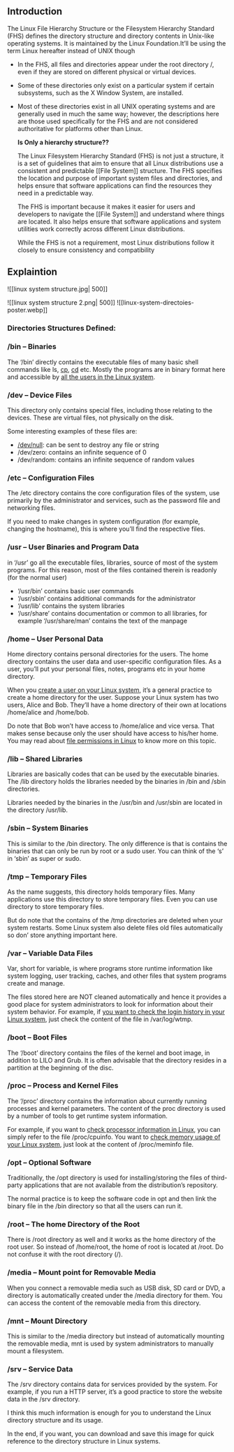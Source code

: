 ## Introduction

The Linux File Hierarchy Structure or the Filesystem Hierarchy Standard (FHS) defines the directory structure and directory contents in Unix-like operating systems. It is maintained by the Linux Foundation.It’ll be using the term Linux hereafter instead of UNIX though

-   In the FHS, all files and directories appear under the root directory /, even if they are stored on different physical or virtual devices.
-   Some of these directories only exist on a particular system if certain subsystems, such as the X Window System, are installed.
-   Most of these directories exist in all UNIX operating systems and are generally used in much the same way; however, the descriptions here are those used specifically for the FHS and are not considered authoritative for platforms other than Linux.

	**Is Only a hierarchy structure??**
	
	The Linux Filesystem Hierarchy Standard (FHS) is not just a structure, it is a set of guidelines that aim to ensure that all Linux distributions use a consistent and predictable [[File System]] structure. The FHS specifies the location and purpose of important system files and directories, and helps ensure that software applications can find the resources they need in a predictable way.
	
	The FHS is important because it makes it easier for users and developers to navigate the [[File System]] and understand where things are located. It also helps ensure that software applications and system utilities work correctly across different Linux distributions.
	
	While the FHS is not a requirement, most Linux distributions follow it closely to ensure consistency and compatibility
	

## Explaintion

![[linux system structure.jpg| 500]] 

![[linux system structure 2.png| 500]]
![[linux-system-directoies-poster.webp]]


### Directories Structures Defined:

### /bin – Binaries

The ‘/bin’ directly contains the executable files of many basic shell commands like ls, [cp](https://linuxhandbook.com/copy-directory-linux/), [cd](https://linuxhandbook.com/cd-command-examples/) etc. Mostly the programs are in binary format here and accessible by [all the users in the Linux system](https://linuxhandbook.com/linux-list-users/).

### /dev – Device Files

This directory only contains special files, including those relating to the devices. These are virtual files, not physically on the disk.

Some interesting examples of these files are:

- [/dev/null](https://linuxhandbook.com/redirect-dev-null/): can be sent to destroy any file or string
- /dev/zero: contains an infinite sequence of 0
- /dev/random: contains an infinite sequence of random values

### /etc – Configuration Files

The /etc directory contains the core configuration files of the system, use primarily by the administrator and services, such as the password file and networking files.

If you need to make changes in system configuration (for example, changing the hostname), this is where you’ll find the respective files.

### /usr – User Binaries and Program Data

in ‘/usr’ go all the executable files, libraries, source of most of the system programs. For this reason, most of the files contained therein is read­only (for the normal user)

- ‘/usr/bin’ contains basic user commands
- ‘/usr/sbin’ contains additional commands for the administrator
- ‘/usr/lib’ contains the system libraries
- ‘/usr/share’ contains documentation or common to all libraries, for example ‘/usr/share/man’ contains the text of the manpage

### /home – User Personal Data

Home directory contains personal directories for the users. The home directory contains the user data and user-specific configuration files. As a user, you’ll put your personal files, notes, programs etc in your home directory.

When you [create a user on your Linux system](https://linuxhandbook.com/useradd-vs-adduser/), it’s a general practice to create a home directory for the user. Suppose your Linux system has two users, Alice and Bob. They’ll have a home directory of their own at locations /home/alice and /home/bob.

Do note that Bob won’t have access to /home/alice and vice versa. That makes sense because only the user should have access to his/her home. You may read about [file permissions in Linux](https://linuxhandbook.com/linux-file-permissions/) to know more on this topic.

### /lib – Shared Libraries

Libraries are basically codes that can be used by the executable binaries. The /lib directory holds the libraries needed by the binaries in /bin and /sbin directories.

Libraries needed by the binaries in the /usr/bin and /usr/sbin are located in the directory /usr/lib.

### /sbin – System Binaries

This is similar to the /bin directory. The only difference is that is contains the binaries that can only be run by root or a sudo user. You can think of the ‘s’ in ‘sbin’ as super or sudo.

### /tmp – Temporary Files

As the name suggests, this directory holds temporary files. Many applications use this directory to store temporary files. Even you can use directory to store temporary files.

But do note that the contains of the /tmp directories are deleted when your system restarts. Some Linux system also delete files old files automatically so don’ store anything important here.

### /var – Variable Data Files

Var, short for variable, is where programs store runtime information like system logging, user tracking, caches, and other files that system programs create and manage.

The files stored here are NOT cleaned automatically and hence it provides a good place for system administrators to look for information about their system behavior. For example, if [you want to check the login history in your Linux system](https://linuxhandbook.com/linux-login-history/), just check the content of the file in /var/log/wtmp.

### /boot – Boot Files

The ‘/boot’ directory contains the files of the kernel and boot image, in addition to LILO and Grub. It is often advisable that the directory resides in a partition at the beginning of the disc.

### /proc – Process and Kernel Files

The ‘/proc’ directory contains the information about currently running processes and kernel parameters. The content of the proc directory is used by a number of tools to get runtime system information.

For example, if you want to [check processor information in Linux](https://linuxhandbook.com/check-cpu-info-linux/), you can simply refer to the file /proc/cpuinfo. You want to [check memory usage of your Linux system](https://linuxhandbook.com/linux-memory-usage/), just look at the content of /proc/meminfo file.

### /opt – Optional Software

Traditionally, the /opt directory is used for installing/storing the files of third-party applications that are not available from the distribution’s repository.

The normal practice is to keep the software code in opt and then link the binary file in the /bin directory so that all the users can run it.

### /root – The home Directory of the Root

There is /root directory as well and it works as the home directory of the root user. So instead of /home/root, the home of root is located at /root. Do not confuse it with the root directory (/).

### /media – Mount point for Removable Media

When you connect a removable media such as USB disk, SD card or DVD, a directory is automatically created under the /media directory for them. You can access the content of the removable media from this directory.

### /mnt – Mount Directory

This is similar to the /media directory but instead of automatically mounting the removable media, mnt is used by system administrators to manually mount a filesystem.

### /srv – Service Data

The /srv directory contains data for services provided by the system. For example, if you run a HTTP server, it’s a good practice to store the website data in the /srv directory.

I think this much information is enough for you to understand the Linux directory structure and its usage.

In the end, if you want, you can download and save this image for quick reference to the directory structure in Linux systems.
